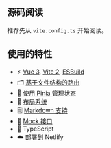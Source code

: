 ## 源码阅读

推荐先从 `vite.config.ts` 开始阅读。

## 使用的特性

- ⚡️ [Vue 3](https://github.com/vuejs/vue-next), [Vite 2](https://github.com/vitejs/vite), [ESBuild](https://github.com/evanw/esbuild)
- 🗂 [基于文件结构的路由](https://github.com/qq15725/veno-admin/blob/master/src/pages)
- 🍍 [使用 Pinia 管理状态](https://pinia.esm.dev) 
- 📑 [布局系统](https://github.com/qq15725/veno-admin/blob/master/src/layouts)
- 🗒 [Markdown 支持](https://github.com/qq15725/veno-ui/tree/master/packages/vite-plugin-markdown)
- 🐔 [Mock 接口](https://github.com/vbenjs/vite-plugin-mock)
- 🦾 TypeScript
- ☁️ 部署到 Netlify